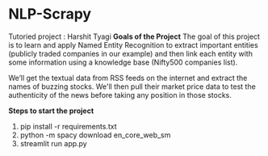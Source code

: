 # NLP-Scrapy
Tutoried project : Harshit Tyagi
**Goals of the Project**
The goal of this project is to learn and apply Named Entity Recognition to extract important entities (publicly traded companies in our example) and then link each entity with some information using a knowledge base (Nifty500 companies list).

We’ll get the textual data from RSS feeds on the internet and extract the names of buzzing stocks. We'll then pull their market price data to test the authenticity of the news before taking any position in those stocks.

**Steps to start the project**
1.  pip install -r requirements.txt
2.  python -m spacy download en_core_web_sm
3.  streamlit run app.py

